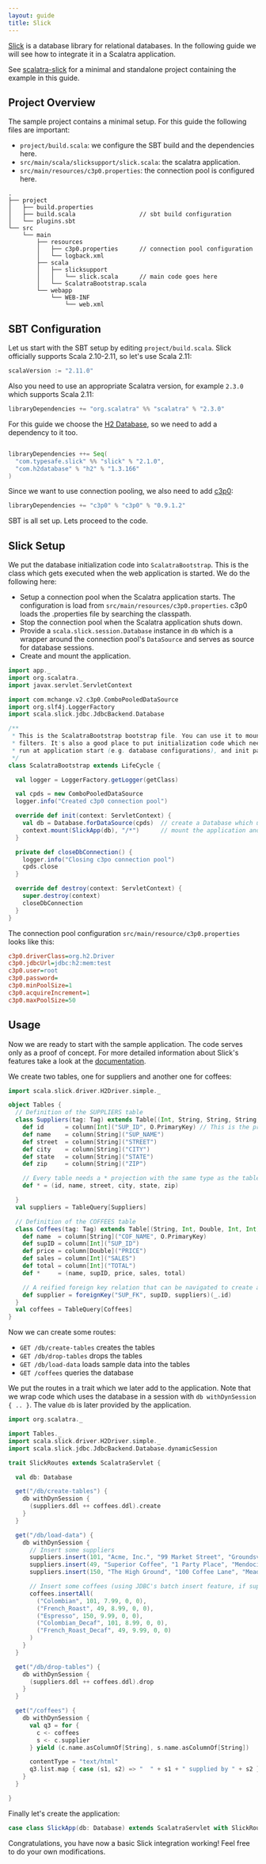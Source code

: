 ```yaml
---
layout: guide
title: Slick
---
```


[Slick](http://slick.typesafe.com/) is a database library for relational databases. In the following guide we will see how to integrate it in a Scalatra application.

<div class="alert alert-info">
  <span class="badge badge-info"><i class="icon-flag icon-white"></i></span>
  See
  <a href="https://github.com/scalatra/scalatra-website-examples/tree/master/2.2/persistence/scalatra-slick">scalatra-slick</a>
  for a minimal and standalone project containing the example in this guide.
</div>


## Project Overview

The sample project contains a minimal setup. For this guide the following files are important:

  * `project/build.scala`: we configure the SBT build and the dependencies here.
  * `src/main/scala/slicksupport/slick.scala`: the scalatra application.
  * `src/main/resources/c3p0.properties`: the connection pool is configured here.

```
.
├── project
│   ├── build.properties
│   ├── build.scala                  // sbt build configuration
│   └── plugins.sbt
└── src
    └── main
        ├── resources
        │   ├── c3p0.properties      // connection pool configuration
        │   └── logback.xml
        ├── scala
        │   ├── slicksupport
        │   │   └── slick.scala      // main code goes here
        │   └── ScalatraBootstrap.scala
        └── webapp
            └── WEB-INF
                └── web.xml

```

## SBT Configuration

Let us start with the SBT setup by editing `project/build.scala`. Slick officially supports Scala 2.10-2.11, so let's use Scala 2.11:

```scala
scalaVersion := "2.11.0"
```

Also you need to use an appropriate Scalatra version, for example `2.3.0` which supports Scala 2.11:

```scala
libraryDependencies += "org.scalatra" %% "scalatra" % "2.3.0"
```

For this guide we choose the [H2 Database](http://www.h2database.com/html/main.html), so we need to add a dependency to it too.

```scala

libraryDependencies ++= Seq(
  "com.typesafe.slick" %% "slick" % "2.1.0",
  "com.h2database" % "h2" % "1.3.166"
)
```

Since we want to use connection pooling, we also need to add [c3p0](http://www.mchange.com/projects/c3p0/):

```scala
libraryDependencies += "c3p0" % "c3p0" % "0.9.1.2"
```

SBT is all set up. Lets proceed to the code.


## Slick Setup

We put the database initialization code into `ScalatraBootstrap`. This is the class which gets executed when the web application is started. We do the following here:

  * Setup a connection pool when the Scalatra application starts. The configuration is load from `src/main/resources/c3p0.properties`. c3p0 loads the .properties file by searching the classpath.
  * Stop the connection pool when the Scalatra application shuts down.
  * Provide a `scala.slick.session.Database` instance in `db` which is a wrapper around the connection pool's `DataSource` and serves as source for database sessions.
  * Create and mount the application.

```scala
import app._
import org.scalatra._
import javax.servlet.ServletContext

import com.mchange.v2.c3p0.ComboPooledDataSource
import org.slf4j.LoggerFactory
import scala.slick.jdbc.JdbcBackend.Database

/**
 * This is the ScalatraBootstrap bootstrap file. You can use it to mount servlets or
 * filters. It's also a good place to put initialization code which needs to
 * run at application start (e.g. database configurations), and init params.
 */
class ScalatraBootstrap extends LifeCycle {

  val logger = LoggerFactory.getLogger(getClass)

  val cpds = new ComboPooledDataSource
  logger.info("Created c3p0 connection pool")

  override def init(context: ServletContext) {
    val db = Database.forDataSource(cpds)  // create a Database which uses the DataSource
    context.mount(SlickApp(db), "/*")      // mount the application and provide the Database
  }

  private def closeDbConnection() {
    logger.info("Closing c3po connection pool")
    cpds.close
  }

  override def destroy(context: ServletContext) {
    super.destroy(context)
    closeDbConnection
  }
}
```

The connection pool configuration `src/main/resource/c3p0.properties` looks like this:

```ini
c3p0.driverClass=org.h2.Driver
c3p0.jdbcUrl=jdbc:h2:mem:test
c3p0.user=root
c3p0.password=
c3p0.minPoolSize=1
c3p0.acquireIncrement=1
c3p0.maxPoolSize=50
```

## Usage

Now we are ready to start with the sample application. The code serves only as a proof of concept. For more detailed information about Slick's features take a look at the [documentation](http://slick.typesafe.com/docs/).

We create two tables, one for suppliers and another one for coffees:

```scala
import scala.slick.driver.H2Driver.simple._

object Tables {
  // Definition of the SUPPLIERS table
  class Suppliers(tag: Tag) extends Table[(Int, String, String, String, String, String)](tag, "SUPPLIERS") {
    def id      = column[Int]("SUP_ID", O.PrimaryKey) // This is the primary key column
    def name    = column[String]("SUP_NAME")
    def street  = column[String]("STREET")
    def city    = column[String]("CITY")
    def state   = column[String]("STATE")
    def zip     = column[String]("ZIP")

    // Every table needs a * projection with the same type as the table's type parameter
    def * = (id, name, street, city, state, zip)

  }
  val suppliers = TableQuery[Suppliers]

  // Definition of the COFFEES table
  class Coffees(tag: Tag) extends Table[(String, Int, Double, Int, Int)](tag, "COFFEES") {
    def name  = column[String]("COF_NAME", O.PrimaryKey)
    def supID = column[Int]("SUP_ID")
    def price = column[Double]("PRICE")
    def sales = column[Int]("SALES")
    def total = column[Int]("TOTAL")
    def *     = (name, supID, price, sales, total)

    // A reified foreign key relation that can be navigated to create a join
    def supplier = foreignKey("SUP_FK", supID, suppliers)(_.id)
  }
  val coffees = TableQuery[Coffees]
}
```

Now we can create some routes:

  * `GET /db/create-tables` creates the tables
  * `GET /db/drop-tables` drops the tables
  * `GET /db/load-data` loads sample data into the tables
  * `GET /coffees` queries the database

We put the routes in a trait which we later add to the application. Note that we wrap code which uses the database in a session with `db withDynSession { .. }`. The value `db` is later provided by the application.

```scala
import org.scalatra._

import Tables._
import scala.slick.driver.H2Driver.simple._
import scala.slick.jdbc.JdbcBackend.Database.dynamicSession

trait SlickRoutes extends ScalatraServlet {

  val db: Database

  get("/db/create-tables") {
    db withDynSession {
      (suppliers.ddl ++ coffees.ddl).create
    }
  }

  get("/db/load-data") {
    db withDynSession {
      // Insert some suppliers
      suppliers.insert(101, "Acme, Inc.", "99 Market Street", "Groundsville", "CA", "95199")
      suppliers.insert(49, "Superior Coffee", "1 Party Place", "Mendocino", "CA", "95460")
      suppliers.insert(150, "The High Ground", "100 Coffee Lane", "Meadows", "CA", "93966")

      // Insert some coffees (using JDBC's batch insert feature, if supported by the DB)
      coffees.insertAll(
        ("Colombian", 101, 7.99, 0, 0),
        ("French_Roast", 49, 8.99, 0, 0),
        ("Espresso", 150, 9.99, 0, 0),
        ("Colombian_Decaf", 101, 8.99, 0, 0),
        ("French_Roast_Decaf", 49, 9.99, 0, 0)
      )
    }
  }

  get("/db/drop-tables") {
    db withDynSession {
      (suppliers.ddl ++ coffees.ddl).drop
    }
  }

  get("/coffees") {
    db withDynSession {
      val q3 = for {
        c <- coffees
        s <- c.supplier
      } yield (c.name.asColumnOf[String], s.name.asColumnOf[String])

      contentType = "text/html"
      q3.list.map { case (s1, s2) => "  " + s1 + " supplied by " + s2 } mkString "<br />"
    }
  }

}
```

Finally let's create the application:

```scala
case class SlickApp(db: Database) extends ScalatraServlet with SlickRoutes
```

Congratulations, you have now a basic Slick integration working! Feel free to do your own modifications.
